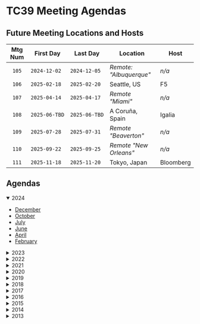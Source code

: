 # TC39 Meeting Agendas

## Future Meeting Locations and Hosts

| Mtg Num | First Day    | Last Day     | Location                | Host                       |
| :-----: | ------------ | ------------ | ----------------------- | -------------------------- |
|  `105`  | `2024‑12‑02` | `2024‑12‑05` | _Remote: "Albuquerque"_ | _n/a_                      |
|  `106`  | `2025‑02‑18` | `2025‑02‑20` | Seattle, US             | F5                         |
|  `107`  | `2025‑04‑14` | `2025‑04‑17` | _Remote "Miami"_        | _n/a_                      |
|  `108`  | `2025‑06‑TBD`| `2025‑06‑TBD`| A Coruña, Spain         | Igalia                     |
|  `109`  | `2025‑07‑28` | `2025‑07-31` | _Remote "Beaverton"_    | _n/a_                      |
|  `110`  | `2025‑09-22` | `2025‑09-25` | _Remote "New Orleans"_  | _n/a_                      |
|  `111`  | `2025‑11-18` | `2025‑11-20` | Tokyo, Japan            | Bloomberg                  |

## Agendas

<!-- AGENDA_LIST:START (TC39) -->
<details open>
<summary>2024</summary>

- [December](./2024/12.md)
- [October](./2024/10.md)
- [July](./2024/07.md)
- [June](./2024/06.md)
- [April](./2024/04.md)
- [February](./2024/02.md)

</details>

<details>
<summary>2023</summary>

- [November](./2023/11.md)
- [September](./2023/09.md)
- [July](./2023/07.md)
- [May](./2023/05.md)
- [March](./2023/03.md)
- [January](./2023/01.md)

</details>

<details>
<summary>2022</summary>

- [November](./2022/11.md)
- [September](./2022/09.md)
- [July](./2022/07.md)
- [June](./2022/06.md)
- [March](./2022/03.md)
- [January](./2022/01.md)

</details>

<details>
<summary>2021</summary>

- [December](./2021/12.md)
- [October](./2021/10.md)
- [August](./2021/08.md)
- [July](./2021/07.md)
- [May](./2021/05.md)
- [April](./2021/04.md)
- [March](./2021/03.md)
- [January](./2021/01.md)

</details>

<details>
<summary>2020</summary>

- [November](./2020/11.md)
- [September](./2020/09.md)
- [July](./2020/07.md)
- [June](./2020/06.md)
- [March](./2020/03.md)
- [February](./2020/02.md)

</details>

<details>
<summary>2019</summary>

- [December](./2019/12.md)
- [October](./2019/10.md)
- [July](./2019/07.md)
- [June](./2019/06.md)
- [March](./2019/03.md)
- [January](./2019/01.md)

</details>

<details>
<summary>2018</summary>

- [November](./2018/11.md)
- [September](./2018/09.md)
- [July](./2018/07.md)
- [May](./2018/05.md)
- [March](./2018/03.md)
- [January](./2018/01.md)

</details>

<details>
<summary>2017</summary>

- [November](./2017/11.md)
- [September](./2017/09.md)
- [July](./2017/07.md)
- [May](./2017/05.md)
- [March](./2017/03.md)
- [January](./2017/01.md)

</details>

<details>
<summary>2016</summary>

- [November](./2016/11.md)
- [September](./2016/09.md)
- [July](./2016/07.md)
- [May](./2016/05.md)
- [March](./2016/03.md)
- [January](./2016/01.md)

</details>

<details>
<summary>2015</summary>

- [November](./2015/11.md)
- [September](./2015/09.md)
- [July](./2015/07.md)
- [May](./2015/05.md)
- [March](./2015/03.md)
- [January](./2015/01.md)

</details>

<details>
<summary>2014</summary>

- [November](./2014/11.md)
- [September](./2014/09.md)
- [July](./2014/07.md)
- [June](./2014/06.md)
- [April](./2014/04.md)
- [January](./2014/01.md)

</details>

<details>
<summary>2013</summary>

- [November](./2013/11.md)
- [September](./2013/09.md)
- [July](./2013/07.md)
- [May](./2013/05.md)

</details>
<!-- AGENDA_LIST:END -->
